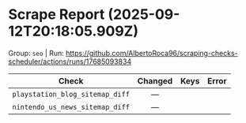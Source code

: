 # Scrape Report (2025-09-12T20:18:05.909Z)

Group: `seo`  |  Run: https://github.com/AlbertoRoca96/scraping-checks-scheduler/actions/runs/17685093834

| Check | Changed | Keys | Error |
|---|:---:|:--|:--|
| `playstation_blog_sitemap_diff` | — |  |  |
| `nintendo_us_news_sitemap_diff` | — |  |  |
